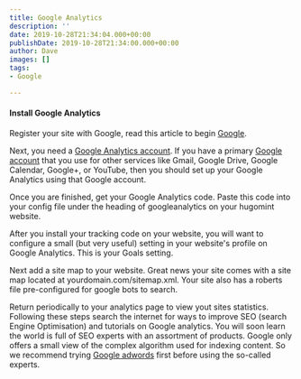 ```yaml
---
title: Google Analytics
description: ''
date: 2019-10-28T21:34:04.000+00:00
publishDate: 2019-10-28T21:34:00.000+00:00
author: Dave
images: []
tags:
- Google

---
```

#### Install Google Analytics

Register your site with Google, read this article to begin [Google](https://search.google.com/search-console/about "Google search").

Next, you need a [Google Analytics account](https://www.google.com/analytics/). If you have a primary [Google account](https://myaccount.google.com/) that you use for other services like Gmail, Google Drive, Google Calendar, Google+, or YouTube, then you should set up your Google Analytics using that Google account.

Once you are finished, get your Google Analytics code. Paste this code into your config file under the heading of googleanalytics on your hugomint website.

After you install your tracking code on your website, you will want to configure a small (but very useful) setting in your website's profile on Google Analytics. This is your Goals setting.

Next add a site map to your website. Great news your site comes with a site map located at yourdomain.com/sitemap.xml. Your site also has a roberts file pre-configured for google bots to search.

Return periodically to your analytics page to view yout sites statistics. Following these steps search the internet for ways to improve SEO (search Engine Optimisation) and tutorials on Google analytics. You will soon learn the world is full of SEO experts with an assortment of products. Google only offers a small view of the complex algorithm used for indexing content. So we recommend trying [Google adwords](https://ads.google.com/intl/en_au/home/ "Adwords") first before using the so-called experts.
